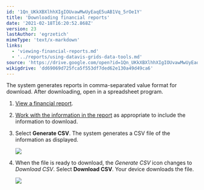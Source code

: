 ```yaml
---
id: '1Qn_UKkXBXlhhXIgIOUvawMwUyEaqE5uAB1Vq_5rOe1Y'
title: 'Downloading financial reports'
date: '2021-02-18T16:20:52.868Z'
version: 23
lastAuthor: 'egrzetich'
mimeType: 'text/x-markdown'
links:
  - 'viewing-financial-reports.md'
  - '../reports/using-datavis-grids-data-tools.md'
source: 'https://drive.google.com/open?id=1Qn_UKkXBXlhhXIgIOUvawMwUyEaqE5uAB1Vq_5rOe1Y'
wikigdrive: 'dd69069d725fca5f553df7ded62e130a49d49ca6'
---
```

The system generates reports in comma-separated value format for download. After downloading, open in a spreadsheet program.

1. [View a financial report](viewing-financial-reports.md).
2. [Work with the information in the report](../reports/using-datavis-grids-data-tools.md) as appropriate to include the information to download.
3. Select <strong>Generate CSV</strong>. The system generates a CSV file of the information as displayed.

    ![](../downloading-financial-reports.assets/078d8b4976fe68deb28a7d65699dced5.png)
4. When the file is ready to download, the <em>Generate CSV</em> icon changes to <em>Download CSV</em>. Select <strong>Download CSV</strong>. Your device downloads the file.


    ![](../downloading-financial-reports.assets/9052ffd2f82da052666d33190bd890f6.png)
